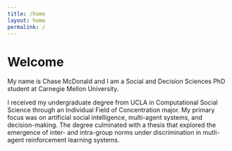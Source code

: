 ```yaml
---
title: /home
layout: home
permalink: /
---
```


# Welcome

My name is Chase McDonald and I am a Social and Decision Sciences PhD student at Carnegie Mellon University. <br/>

I received my undergraduate degree from UCLA in Computational Social Science through an Individual Field of Concentration major. My primary focus was on artificial social intelligence, multi-agent systems, and decision-making. The degree culminated with a thesis that explored the emergence of inter- and intra-group norms under discrimination in mutli-agent reinforcement learning systems.  <br/>

